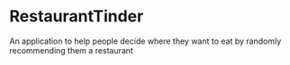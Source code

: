 # RestaurantTinder
An application to help people decide where they want to eat by randomly recommending them a restaurant
